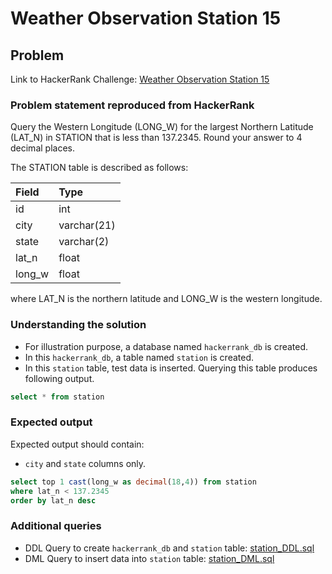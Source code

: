 # Weather Observation Station 15

## Problem
Link to HackerRank Challenge: [Weather Observation Station 15](https://www.hackerrank.com/challenges/weather-observation-station-15/problem)

### Problem statement reproduced from HackerRank
Query the Western Longitude (LONG_W) for the largest Northern Latitude (LAT_N) in STATION that is less than 137.2345. Round your answer to 4 decimal places.

The STATION table is described as follows:

| Field  |    Type     |
| :----- | :---------- |
| id     | int         |
| city   | varchar(21) |
| state  | varchar(2)  |
| lat_n  | float       |
| long_w | float       |

where LAT_N is the northern latitude and LONG_W is the western longitude.

### Understanding the solution

- For illustration purpose, a database named `hackerrank_db` is created.
- In this `hackerrank_db`, a table named `station` is created.
- In this `station` table, test data is inserted. Querying this table produces following output.

```sql 
select * from station
```

### Expected output
Expected output should contain:
- `city` and `state` columns only.

```sql 
select top 1 cast(long_w as decimal(18,4)) from station 
where lat_n < 137.2345
order by lat_n desc
```

### Additional queries

- DDL Query to create `hackerrank_db` and `station` table: [station_DDL.sql](../weather-observation-station-1/station_DDL.sql)
- DML Query to insert data into `station` table: [station_DML.sql](../weather-observation-station-1/station_DML.sql)


